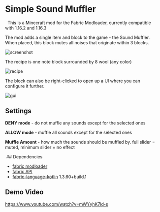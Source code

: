 # Simple Sound Muffler
 
This is a Minecraft mod for the Fabric Modloader, currently compatible with 1.16.2 and 1.16.3

The mod adds a single item and block to the game - the Sound Muffler. When placed, this block mutes all noises that originate within 3 blocks. 

![screenshot](https://i.imgur.com/KOVbVkZ.png)

The recipe is one note block surrounded by 8 wool (any color)

![recipe](https://i.imgur.com/VExX1rl.png)

The block can also be right-clicked to open up a UI where you can configure it further. 

![gui](https://i.imgur.com/9RNs7nk.png)


## Settings

**DENY mode** - do not muffle any sounds except for the selected ones

**ALLOW mode** - muffle all sounds except for the selected ones

**Muffle Amount** - how much the sounds should be muffled by. full slider = muted, minimum slider = no effect


 ## Dependencies
- [fabric modloader](https://fabricmc.net/use/)
- [fabric API](https://www.curseforge.com/minecraft/mc-mods/fabric-api)
- [fabric-language-kotlin](https://github.com/FabricMC/fabric-language-kotlin) 1.3.60+build.1


## Demo Video

https://www.youtube.com/watch?v=mWYyhK7ld-s

